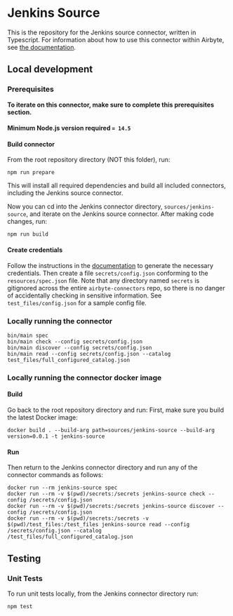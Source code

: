 # Jenkins Source

This is the repository for the Jenkins source connector, written in Typescript.
For information about how to use this connector within Airbyte, see [the
documentation](https://docs.airbyte.io/integrations/sources/jenkins).

## Local development

### Prerequisites

**To iterate on this connector, make sure to complete this prerequisites
section.**

#### Minimum Node.js version required `= 14.5`

#### Build connector

From the root repository directory (NOT this folder), run:

```
npm run prepare
```

This will install all required dependencies and build all included connectors,
including the Jenkins source connector.

Now you can cd into the Jenkins connector directory, `sources/jenkins-source`,
and iterate on the Jenkins source connector. After making code changes, run:

```
npm run build
```

#### Create credentials

Follow the instructions in the
[documentation](https://docs.airbyte.io/integrations/sources/jenkins) to
generate the necessary credentials. Then create a file `secrets/config.json`
conforming to the `resources/spec.json` file. Note that any directory named
`secrets` is gitignored across the entire `airbyte-connectors` repo, so there is
no danger of accidentally checking in sensitive information. See
`test_files/config.json` for a sample config file.

### Locally running the connector

```
bin/main spec
bin/main check --config secrets/config.json
bin/main discover --config secrets/config.json
bin/main read --config secrets/config.json --catalog test_files/full_configured_catalog.json
```

### Locally running the connector docker image

#### Build

Go back to the root repository directory and run:
First, make sure you build the latest Docker image:

```
docker build . --build-arg path=sources/jenkins-source --build-arg version=0.0.1 -t jenkins-source
```

#### Run

Then return to the Jenkins connector directory and run any of the connector
commands as follows:

```
docker run --rm jenkins-source spec
docker run --rm -v $(pwd)/secrets:/secrets jenkins-source check --config /secrets/config.json
docker run --rm -v $(pwd)/secrets:/secrets jenkins-source discover --config /secrets/config.json
docker run --rm -v $(pwd)/secrets:/secrets -v $(pwd)/test_files:/test_files jenkins-source read --config /secrets/config.json --catalog /test_files/full_configured_catalog.json
```

## Testing

### Unit Tests

To run unit tests locally, from the Jenkins connector directory run:

```
npm test
```
